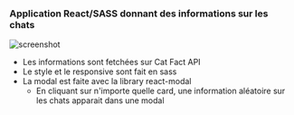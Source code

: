 ### Application React/SASS donnant des informations sur les chats

![screenshot](./public/screenshot.gif)

* Les informations sont fetchées sur Cat Fact API
* Le style et le responsive sont fait en sass
* La modal est faite avec la library react-modal
     * En cliquant sur n'importe quelle card, une information aléatoire sur les chats apparait dans une modal